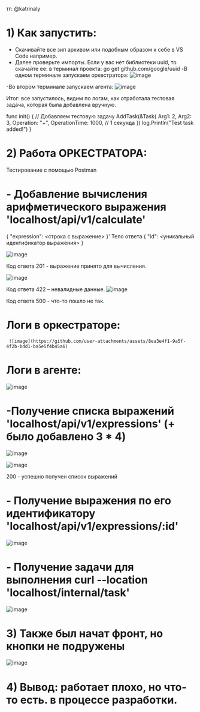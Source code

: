 тг: @katrinaly
# 1) Как запустить:
- Скачивайте все зип архивом или подобным образом к себе в VS Code например.
- Далее проверьте импорты. Если у вас нет библиотеки uuid, то скачайте ее:
в терминал проекта: go get github.com/google/uuid
-В одном терминале запускаем оркестратора:
 ![image](https://github.com/user-attachments/assets/a5228596-d743-4f28-982d-ff9005e55cf9)

-Во втором терминале запускаем агента:
 ![image](https://github.com/user-attachments/assets/e40e8443-bf81-4366-aa82-2e605f1d6939)


Итог: все запустилось, видим по логам, как отработала тестовая задача, которая была добавлена вручную.

func init() {
    // Добавляем тестовую задачу
    AddTask(&Task{
        Arg1:          2,
        Arg2:          3,
        Operation:     "+",
        OperationTime: 1000, // 1 секунда
    })
    log.Println("Test task added!")
}

# 2)	Работа ОРКЕСТРАТОРА:
Тестирование с помощью Postman 
# - Добавление вычисления арифметического выражения 'localhost/api/v1/calculate'
{
  "expression": <строка с выражение>
}'
Тело ответа
{
    "id": <уникальный идентификатор выражения>
}

 ![image](https://github.com/user-attachments/assets/c3307a42-2c07-4d3f-a55b-a8a0713099c0)

Код ответа 201 - выражение принято для вычисления.

 ![image](https://github.com/user-attachments/assets/f0e36664-6c46-4e59-bfb0-d0fbee56b5d0)

Код ответа 422 – невалидные данные.
 ![image](https://github.com/user-attachments/assets/a3b17c29-de39-411e-bebe-a385abbf110a)

Код ответа 500 - что-то пошло не так.
# Логи в оркестраторе:
	 ![image](https://github.com/user-attachments/assets/8ea3e4f1-9a5f-4f2b-bdd1-ba5e5f4b45a6)

# Логи в агенте:
 ![image](https://github.com/user-attachments/assets/be77114d-4e61-402f-8156-9021a4c9dc1a)

# -Получение списка выражений 'localhost/api/v1/expressions' (+ было добавлено 3 * 4)
 ![image](https://github.com/user-attachments/assets/adfeecd7-5b5b-410a-9674-414fc34c3762)

![image](https://github.com/user-attachments/assets/4c89ec56-3911-471d-a30f-ae3b7e74922f)

200	- успешно получен список выражений

# -	Получение выражения по его идентификатору  'localhost/api/v1/expressions/:id'
 ![image](https://github.com/user-attachments/assets/b16cb3b1-9bb0-4519-88b0-1b00be17c58f)


# -	Получение задачи для выполнения curl --location 'localhost/internal/task'
![image](https://github.com/user-attachments/assets/36d3c1b9-52bb-4873-a353-32030e1f4e09)



# 3)	Также был начат фронт, но кнопки не подружены
![image](https://github.com/user-attachments/assets/fdd439dd-a0bb-4830-978f-537e7c2d9349)
 

# 4) Вывод: работает плохо, но что-то есть. в процессе разработки.
